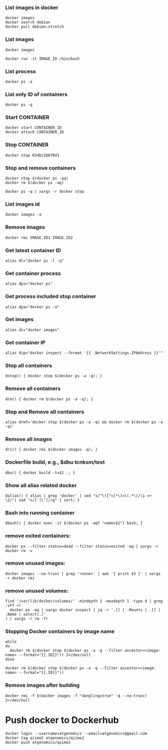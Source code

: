 ### List images in docker
```
docker images
docker search debian
docker pull debian:stretch
```
### List images
```
docker images

docker run -it IMAGE_ID /bin/bash
```
### List process
```
docker ps -a
```
### List only ID of containers
```
docker ps -q
```
### Start CONTAINER
```
docker start CONTAINER_ID
docker attach CONTAINER_ID
```
### Stop CONTAINER

```
docker stop 034bc166f0d1
```
### Stop and remove containers
```
docker stop $(docker ps -aq)
docker rm $(docker ps -aq)

docker ps -q | xargs -r docker stop
```
### List images id
```
docker images -a
```
### Remove images
```
docker rmi IMAGE_ID1 IMAGE_ID2
```
### Get latest container ID
```
alias dl="docker ps -l -q"
```
### Get container process
```
alias dps="docker ps"
```
### Get process included stop container
```
alias dpa="docker ps -a"
```
### Get images
```
alias di="docker images"
```
### Get container IP
```
alias dip="docker inspect --format '{{ .NetworkSettings.IPAddress }}'"
```
### Stop all containers
```
dstop() { docker stop $(docker ps -a -q); }
```
### Remove all containers
```
drm() { docker rm $(docker ps -a -q); }
```
### Stop and Remove all containers
```
alias drmf='docker stop $(docker ps -a -q) && docker rm $(docker ps -a -q)'
```
### Remove all images
```
dri() { docker rmi $(docker images -q); }
```
### Dockerfile build, e.g., $dbu tcnksm/test
```
dbu() { docker build -t=$1 .; }
```
### Show all alias related docker
```
dalias() { alias | grep 'docker' | sed "s/^\([^=]*\)=\(.*\)/\1 => \2/"| sed "s/['|\']//g" | sort; }
```
### Bash into running container
```
dbash() { docker exec -it $(docker ps -aqf "name=$1") bash; }
```
### remove exited containers:
```
docker ps --filter status=dead --filter status=exited -aq | xargs -r docker rm -v
```
### remove unused images:
```
docker images --no-trunc | grep '<none>' | awk '{ print $3 }' | xargs -r docker rmi
```
### remove unused volumes:
```
find '/var/lib/docker/volumes/' -mindepth 1 -maxdepth 1 -type d | grep -vFf <(
  docker ps -aq | xargs docker inspect | jq -r '.[] | .Mounts | .[] | .Name | select(.)'
) | xargs -r rm -fr
```
### Stopping Docker containers by image name

```
while
do
  docker rm $(docker stop $(docker ps -a -q --filter ancestor=<image-name> --format="{{.ID}}")) 2>/dev/null
done

docker rm $(docker stop $(docker ps -a -q --filter ancestor=<image-name> --format="{{.ID}}"))
```
### Remove <none> images after building
```
docker rmi -f $(docker images -f "dangling=true" -q --no-trunc) 2>/dev/null
```

# Push docker to Dockerhub
```
docker login --username=atgenomics --email=atgenomics@gmail.com
docker tag qiime2 atgenomics/qiime2
docker push atgenomics/qiime2
```
